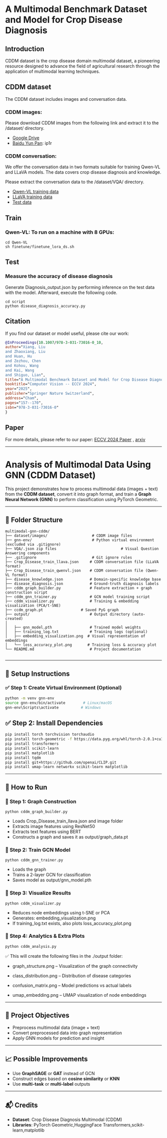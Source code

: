 # A Multimodal Benchmark Dataset and Model for Crop Disease Diagnosis

## Introduction
CDDM dataset is the crop disease domain multimodal dataset, a pioneering resource designed to advance the field of agricultural research through the application of multimodal learning techniques. 


## CDDM dataset
The CDDM dataset includes images and conversation data. 
### CDDM images:
Please download CDDM images from the following link and extract it to the /dataset/ directory.
- [Google Drive](https://drive.google.com/file/d/1kfB3zkittoef4BasOhwvAb8Cb66EPXst/view?usp=sharing)
- [Baidu Yun Pan](https://pan.baidu.com/s/1CgmO2MyEKV6EE42eNS0sIw?pwd=ip1r): ip1r


### CDDM conversation:
We offer the conversation data in two formats suitable for training Qwen-VL and LLaVA models. The data covers crop disease diagnosis and knowledge.

Please extract the conversation data to the /dataset/VQA/ directory. 
- [Qwen-VL training data](dataset/VQA/Crop_Disease_train_qwenvl.zip)
- [LLaVA training data](dataset/VQA/Crop_Disease_train_llava.zip)
- [Test data](dataset/VQA/test_dataset.zip)

## Train
### Qwen-VL: To run on a machine with 8 GPUs:
```shell
cd Qwen-VL
sh finetune/finetune_lora_ds.sh
```
## Test
### Measure the accuracy of disease diagnosis
Generate Diagnosis_output.json by performing inference on the test data with the model. Afterward, execute the following code.
```shell
cd script
python disease_diagnosis_accuracy.py
```

## Citation
If you find our dataset or model useful, please cite our work:

```bibtex
@InProceedings{10.1007/978-3-031-73016-0_10,
author="Xiang, Liu
and Zhaoxiang, Liu
and Huan, Hu
and Zezhou, Chen
and Kohou, Wang
and Kai, Wang
and Shiguo, Lian",
title="A Multimodal Benchmark Dataset and Model for Crop Disease Diagnosis",
booktitle="Computer Vision -- ECCV 2024",
year="2025",
publisher="Springer Nature Switzerland",
address="Cham",
pages="157--170",
isbn="978-3-031-73016-0"
}
```
## Paper
For more details, please refer to our paper: [ECCV 2024 Paper](https://www.ecva.net/papers/eccv_2024/papers_ECCV/papers/11606.pdf)  , [arxiv](https://arxiv.org/abs/2503.06973)

---
# Analysis of Multimodal Data Using GNN (CDDM Dataset)

This project demonstrates how to process multimodal data (images + text) from the **CDDM dataset**, convert it into graph format, and train a **Graph Neural Network (GNN)** to perform classification using PyTorch Geometric.

---

## 📁 Folder Structure
```plaintext
multimodal-gnn-cddm/                   
├── dataset/images/                    # CDDM image files
├── gnn-env/                           # Python virtual environment (excluded via .gitignore)
├── VQA/.json zip files                             # Visual Question Answering components
├── .gitignore                         # Git ignore rules
├── Crop_Disease_train_llava.json     # CDDM conversation file (LLaVA format)
├── Crop_Disease_train_qwenvl.json    # CDDM conversation file (Qwen-VL format)
├── disease_knowledge.json            # Domain-specific knowledge base
├── disease_diagnosis.json            # Ground-truth diagnosis labels
├── cddm_graph_builder.py             # Feature extraction + graph construction script
├── cddm_gnn_trainer.py               # GCN model training script
├── cddm_visualizer.py                # Training & embedding visualization (PCA/t-SNE)
├── ccdm_graph.pt                 # Saved PyG graph
├── output/                           # Output directory (auto-created)
│   
│   ├── gnn_model.pth                 # Trained model weights
│   ├── training_log.txt              # Training logs (optional)
│   ├── embedding_visualization.png  # Visual representation of embeddings
│   └── loss_accuracy_plot.png       # Training loss & accuracy plot
└── README.md                         # Project documentation


```
---

## 🔧 Setup Instructions

### ✅ Step 1: Create Virtual Environment (Optional)

```bash
python -m venv gnn-env
source gnn-env/bin/activate        # Linux/macOS
gnn-env\Scripts\activate          # Windows
```
## ✅ Step 2: Install Dependencies

```bash
pip install torch torchvision torchaudio
pip install torch-geometric -f https://data.pyg.org/whl/torch-2.0.1+cu117.html  # Replace cu117 if needed
pip install transformers
pip install scikit-learn
pip install matplotlib
pip install tqdm
pip install git+https://github.com/openai/CLIP.git
pip install umap-learn networkx scikit-learn matplotlib
```
---
## 🚀 How to Run

### 📌 Step 1: Graph Construction

```shell
python cddm_graph_builder.py
```

- Loads Crop_Disease_train_llava.json and image folder
- Extracts image features using ResNet50
- Extracts text features using BERT
- Constructs a graph and saves it as output/graph_data.pt

### 📌 Step 2: Train GCN Model

```shell
python cddm_gnn_trainer.py
```
- Loads the graph
- Trains a 2-layer GCN for classification
- Saves model as output/gnn_model.pth

### 📌 Step 3: Visualize Results

```shell
python cddm_visualizer.py
```
- Reduces node embeddings using t-SNE or PCA
- Generates: embedding_visualization.png
- If training_log.txt exists, also plots loss_accuracy_plot.png


### 📌 Step 4: Analytics & Extra Plots

```bash
python cddm_analysis.py
```
✅ This will create the following files in the ./output folder:

- graph_structure.png – Visualization of the graph connectivity

- class_distribution.png – Distribution of disease categories

- confusion_matrix.png – Model predictions vs actual labels

- umap_embedding.png – UMAP visualization of node embeddings

---

## 🎯 Project Objectives

- Preprocess multimodal data (image + text)  
- Convert preprocessed data into graph representation  
- Apply GNN models for prediction and insight  

---

## 📈 Possible Improvements

- Use **GraphSAGE** or **GAT** instead of GCN  
- Construct edges based on **cosine similarity** or **KNN**  
- Use **multi-task** or **multi-label** outputs  

---

## 📬 Credits

- **Dataset**: Crop Disease Diagnosis Multimodal (CDDM)  
- **Libraries**: PyTorch Geometric,HuggingFace Transformers,scikit-learn,matplotlib
